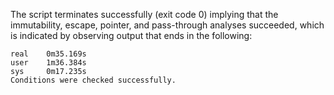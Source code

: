 The script terminates successfully (exit code 0) implying that the immutability, escape, pointer, and pass-through analyses succeeded, which is indicated by observing output that ends in the following:

```
real    0m35.169s
user    1m36.384s
sys     0m17.235s
Conditions were checked successfully.
```
